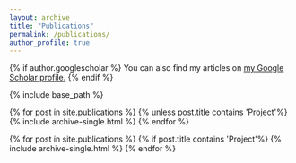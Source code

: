 ```yaml
---
layout: archive
title: "Publications"
permalink: /publications/
author_profile: true
---
```


{% if author.googlescholar %}
  You can also find my articles on <u><a href="{{author.googlescholar}}">my Google Scholar profile</a>.</u>
{% endif %}

{% include base_path %}

{% for post in site.publications %}
  {% unless post.title contains 'Project'%}
    {% include archive-single.html %}
{% endfor %}

{% for post in site.publications %}
  {% if post.title contains 'Project'%}
    {% include archive-single.html %}
{% endfor %}